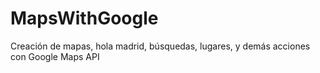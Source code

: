 # MapsWithGoogle
Creación de mapas, hola madrid, búsquedas, lugares, y demás acciones con Google Maps API
